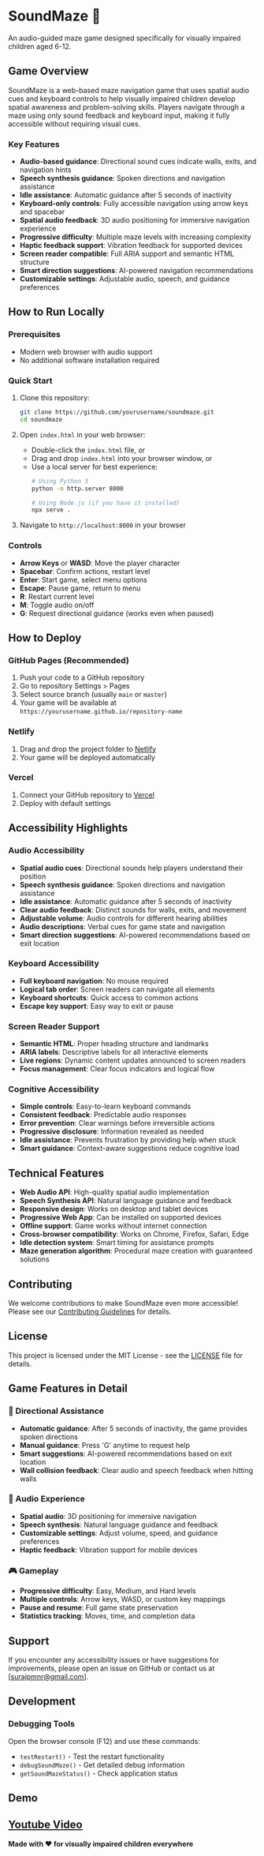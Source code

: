 # SoundMaze 🎵

An audio-guided maze game designed specifically for visually impaired children aged 6-12.

## Game Overview

SoundMaze is a web-based maze navigation game that uses spatial audio cues and keyboard controls to help visually impaired children develop spatial awareness and problem-solving skills. Players navigate through a maze using only sound feedback and keyboard input, making it fully accessible without requiring visual cues.

### Key Features

- **Audio-based guidance**: Directional sound cues indicate walls, exits, and navigation hints
- **Speech synthesis guidance**: Spoken directions and navigation assistance
- **Idle assistance**: Automatic guidance after 5 seconds of inactivity
- **Keyboard-only controls**: Fully accessible navigation using arrow keys and spacebar
- **Spatial audio feedback**: 3D audio positioning for immersive navigation experience
- **Progressive difficulty**: Multiple maze levels with increasing complexity
- **Haptic feedback support**: Vibration feedback for supported devices
- **Screen reader compatible**: Full ARIA support and semantic HTML structure
- **Smart direction suggestions**: AI-powered navigation recommendations
- **Customizable settings**: Adjustable audio, speech, and guidance preferences

## How to Run Locally

### Prerequisites
- Modern web browser with audio support
- No additional software installation required

### Quick Start
1. Clone this repository:
   ```bash
   git clone https://github.com/yourusername/soundmaze.git
   cd soundmaze
   ```

2. Open `index.html` in your web browser:
   - Double-click the `index.html` file, or
   - Drag and drop `index.html` into your browser window, or
   - Use a local server for best experience:
     ```bash
     # Using Python 3
     python -m http.server 8000
     
     # Using Node.js (if you have it installed)
     npx serve .
     ```

3. Navigate to `http://localhost:8000` in your browser

### Controls

- **Arrow Keys** or **WASD**: Move the player character
- **Spacebar**: Confirm actions, restart level
- **Enter**: Start game, select menu options
- **Escape**: Pause game, return to menu
- **R**: Restart current level
- **M**: Toggle audio on/off
- **G**: Request directional guidance (works even when paused)

## How to Deploy

### GitHub Pages (Recommended)
1. Push your code to a GitHub repository
2. Go to repository Settings > Pages
3. Select source branch (usually `main` or `master`)
4. Your game will be available at `https://yourusername.github.io/repository-name`

### Netlify
1. Drag and drop the project folder to [Netlify](https://netlify.com)
2. Your game will be deployed automatically

### Vercel
1. Connect your GitHub repository to [Vercel](https://vercel.com)
2. Deploy with default settings

## Accessibility Highlights

### Audio Accessibility
- **Spatial audio cues**: Directional sounds help players understand their position
- **Speech synthesis guidance**: Spoken directions and navigation assistance
- **Idle assistance**: Automatic guidance after 5 seconds of inactivity
- **Clear audio feedback**: Distinct sounds for walls, exits, and movement
- **Adjustable volume**: Audio controls for different hearing abilities
- **Audio descriptions**: Verbal cues for game state and navigation
- **Smart direction suggestions**: AI-powered recommendations based on exit location

### Keyboard Accessibility
- **Full keyboard navigation**: No mouse required
- **Logical tab order**: Screen readers can navigate all elements
- **Keyboard shortcuts**: Quick access to common actions
- **Escape key support**: Easy way to exit or pause

### Screen Reader Support
- **Semantic HTML**: Proper heading structure and landmarks
- **ARIA labels**: Descriptive labels for all interactive elements
- **Live regions**: Dynamic content updates announced to screen readers
- **Focus management**: Clear focus indicators and logical flow

### Cognitive Accessibility
- **Simple controls**: Easy-to-learn keyboard commands
- **Consistent feedback**: Predictable audio responses
- **Error prevention**: Clear warnings before irreversible actions
- **Progressive disclosure**: Information revealed as needed
- **Idle assistance**: Prevents frustration by providing help when stuck
- **Smart guidance**: Context-aware suggestions reduce cognitive load

## Technical Features

- **Web Audio API**: High-quality spatial audio implementation
- **Speech Synthesis API**: Natural language guidance and feedback
- **Responsive design**: Works on desktop and tablet devices
- **Progressive Web App**: Can be installed on supported devices
- **Offline support**: Game works without internet connection
- **Cross-browser compatibility**: Works on Chrome, Firefox, Safari, Edge
- **Idle detection system**: Smart timing for assistance prompts
- **Maze generation algorithm**: Procedural maze creation with guaranteed solutions

## Contributing

We welcome contributions to make SoundMaze even more accessible! Please see our [Contributing Guidelines](CONTRIBUTING.md) for details.

## License

This project is licensed under the MIT License - see the [LICENSE](LICENSE) file for details.

## Game Features in Detail

### 🎯 Directional Assistance
- **Automatic guidance**: After 5 seconds of inactivity, the game provides spoken directions
- **Manual guidance**: Press 'G' anytime to request help
- **Smart suggestions**: AI-powered recommendations based on exit location
- **Wall collision feedback**: Clear audio and speech feedback when hitting walls

### 🎵 Audio Experience
- **Spatial audio**: 3D positioning for immersive navigation
- **Speech synthesis**: Natural language guidance and feedback
- **Customizable settings**: Adjust volume, speed, and guidance preferences
- **Haptic feedback**: Vibration support for mobile devices

### 🎮 Gameplay
- **Progressive difficulty**: Easy, Medium, and Hard levels
- **Multiple controls**: Arrow keys, WASD, or custom key mappings
- **Pause and resume**: Full game state preservation
- **Statistics tracking**: Moves, time, and completion data

## Support

If you encounter any accessibility issues or have suggestions for improvements, please open an issue on GitHub or contact us at [surajpmnr@gmail.com].

## Development

### Debugging Tools
Open the browser console (F12) and use these commands:
- `testRestart()` - Test the restart functionality
- `debugSoundMaze()` - Get detailed debug information
- `getSoundMazeStatus()` - Check application status


## Demo
<a href="https://youtu.be/BK2tvgdei1E" alt="Demo Video"> Youtube Video </a>
---

**Made with ❤️ for visually impaired children everywhere** 
